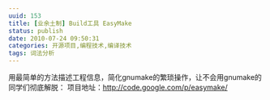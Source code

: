 ```yaml
---
uuid: 153
title: [业余土制] Build工具 EasyMake
status: publish
date: 2010-07-24 09:50:31
categories: 开源项目,编程技术,编译技术
tags: 词法分析
---
```

用最简单的方法描述工程信息，简化gnumake的繁琐操作，让不会用gnumake的同学们彻底解脱： 项目地址：<http://code.google.com/p/easymake/>

